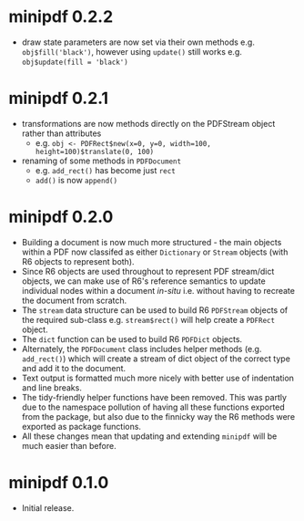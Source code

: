 
# minipdf 0.2.2

* draw state parameters are now set via their own methods e.g. `obj$fill('black')`, 
  however using `update()` still works e.g. `obj$update(fill = 'black')`

# minipdf 0.2.1

* transformations are now methods directly on the PDFStream object rather than attributes
    * e.g. `obj <- PDFRect$new(x=0, y=0, width=100, height=100)$translate(0, 100)`
* renaming of some methods in `PDFDocument` 
    * e.g. `add_rect()` has become just `rect`
    * `add()` is now `append()`
    
    
# minipdf 0.2.0 
    
* Building a document is now much more structured - the main objects 
within a PDF now classifed as either `Dictionary` or `Stream` objects 
(with R6 objects to represent both).
* Since R6 objects are used throughout to represent PDF stream/dict objects, we
  can make use of R6's reference semantics to update individual nodes within a document *in-situ* i.e.
  without having to recreate the document from scratch.
* The `stream` data structure can be used to build R6 `PDFStream` objects of the
  required sub-class e.g. `stream$rect()` will help create a `PDFRect` object.
* The `dict` function can be used to build R6 `PDFDict` objects.
* Alternately, the `PDFDocument` class includes helper methods (e.g. `add_rect()`) which
  will create a stream of dict object of the correct type and add it to the document.
* Text output is formatted much more nicely with better use of indentation and line breaks.
* The tidy-friendly helper functions have been removed.  This was partly due to the namespace pollution of having
all these functions exported from the package, but also due to the finnicky way
the R6 methods were exported as package functions.
* All these changes mean that updating and extending `minipdf` will be much easier than before.

# minipdf 0.1.0

* Initial release.
